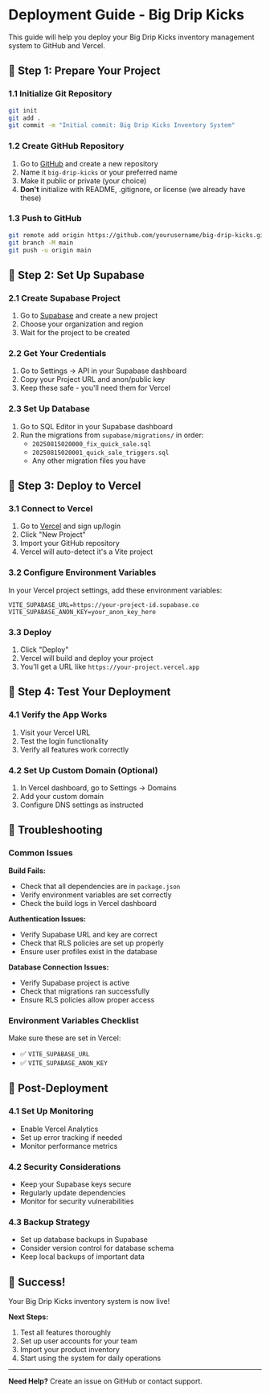 # Deployment Guide - Big Drip Kicks

This guide will help you deploy your Big Drip Kicks inventory management system to GitHub and Vercel.

## 🚀 Step 1: Prepare Your Project

### 1.1 Initialize Git Repository
```bash
git init
git add .
git commit -m "Initial commit: Big Drip Kicks Inventory System"
```

### 1.2 Create GitHub Repository
1. Go to [GitHub](https://github.com) and create a new repository
2. Name it `big-drip-kicks` or your preferred name
3. Make it public or private (your choice)
4. **Don't** initialize with README, .gitignore, or license (we already have these)

### 1.3 Push to GitHub
```bash
git remote add origin https://github.com/yourusername/big-drip-kicks.git
git branch -M main
git push -u origin main
```

## 🚀 Step 2: Set Up Supabase

### 2.1 Create Supabase Project
1. Go to [Supabase](https://supabase.com) and create a new project
2. Choose your organization and region
3. Wait for the project to be created

### 2.2 Get Your Credentials
1. Go to Settings → API in your Supabase dashboard
2. Copy your Project URL and anon/public key
3. Keep these safe - you'll need them for Vercel

### 2.3 Set Up Database
1. Go to SQL Editor in your Supabase dashboard
2. Run the migrations from `supabase/migrations/` in order:
   - `20250815020000_fix_quick_sale.sql`
   - `20250815020001_quick_sale_triggers.sql`
   - Any other migration files you have

## 🚀 Step 3: Deploy to Vercel

### 3.1 Connect to Vercel
1. Go to [Vercel](https://vercel.com) and sign up/login
2. Click "New Project"
3. Import your GitHub repository
4. Vercel will auto-detect it's a Vite project

### 3.2 Configure Environment Variables
In your Vercel project settings, add these environment variables:

```
VITE_SUPABASE_URL=https://your-project-id.supabase.co
VITE_SUPABASE_ANON_KEY=your_anon_key_here
```

### 3.3 Deploy
1. Click "Deploy"
2. Vercel will build and deploy your project
3. You'll get a URL like `https://your-project.vercel.app`

## 🚀 Step 4: Test Your Deployment

### 4.1 Verify the App Works
1. Visit your Vercel URL
2. Test the login functionality
3. Verify all features work correctly

### 4.2 Set Up Custom Domain (Optional)
1. In Vercel dashboard, go to Settings → Domains
2. Add your custom domain
3. Configure DNS settings as instructed

## 🔧 Troubleshooting

### Common Issues

**Build Fails:**
- Check that all dependencies are in `package.json`
- Verify environment variables are set correctly
- Check the build logs in Vercel dashboard

**Authentication Issues:**
- Verify Supabase URL and key are correct
- Check that RLS policies are set up properly
- Ensure user profiles exist in the database

**Database Connection Issues:**
- Verify Supabase project is active
- Check that migrations ran successfully
- Ensure RLS policies allow proper access

### Environment Variables Checklist

Make sure these are set in Vercel:
- ✅ `VITE_SUPABASE_URL`
- ✅ `VITE_SUPABASE_ANON_KEY`

## 📱 Post-Deployment

### 4.1 Set Up Monitoring
- Enable Vercel Analytics
- Set up error tracking if needed
- Monitor performance metrics

### 4.2 Security Considerations
- Keep your Supabase keys secure
- Regularly update dependencies
- Monitor for security vulnerabilities

### 4.3 Backup Strategy
- Set up database backups in Supabase
- Consider version control for database schema
- Keep local backups of important data

## 🎉 Success!

Your Big Drip Kicks inventory system is now live! 

**Next Steps:**
1. Test all features thoroughly
2. Set up user accounts for your team
3. Import your product inventory
4. Start using the system for daily operations

---

**Need Help?** Create an issue on GitHub or contact support.
